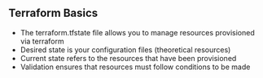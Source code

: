 ## Terraform Basics

* The terraform.tfstate file allows you to manage resources provisioned via terraform
* Desired state is your configuration files (theoretical resources)
* Current state refers to the resources that have been provisioned
* Validation ensures that resources must follow conditions to be made